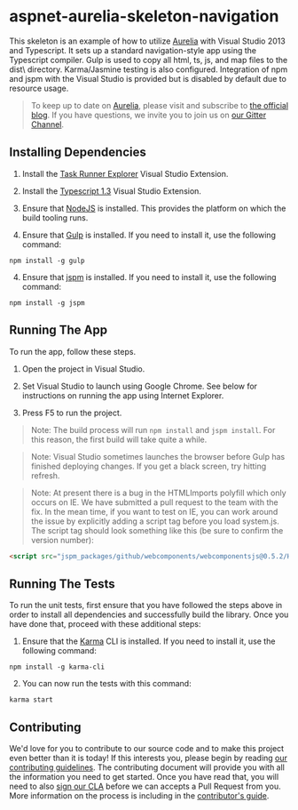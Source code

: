 # aspnet-aurelia-skeleton-navigation

This skeleton is an example of how to utilize [Aurelia](http://www.aurelia.io/) with Visual Studio 2013 and Typescript. 
It sets up a standard navigation-style app using the Typescript compiler. Gulp is used to copy all html, ts, js, and map files to the dist\ directory. Karma/Jasmine testing is also configured. 
Integration of npm and jspm with the Visual Studio is provided but is disabled by default due to resource usage.

> To keep up to date on [Aurelia](http://www.aurelia.io/), please visit and subscribe to [the official blog](http://blog.durandal.io/). If you have questions, we invite you to join us on [our Gitter Channel](https://gitter.im/Aurelia/Discuss).

## Installing Dependencies
1. Install the [Task Runner Explorer](https://visualstudiogallery.msdn.microsoft.com/8e1b4368-4afb-467a-bc13-9650572db708) Visual Studio Extension.

2. Install the [Typescript 1.3](https://visualstudiogallery.msdn.microsoft.com/955e0262-0858-40c9-ab5a-1acc680e9bfd) Visual Studio Extension.

2. Ensure that [NodeJS](http://nodejs.org/) is installed. This provides the platform on which the build tooling runs.

3. Ensure that [Gulp](http://gulpjs.com/) is installed. If you need to install it, use the following command:

  ```shell
  npm install -g gulp
  ```
4. Ensure that [jspm](http://jspm.io/) is installed. If you need to install it, use the following command:

  ```shell
  npm install -g jspm
  ```

## Running The App

To run the app, follow these steps.

1. Open the project in Visual Studio.

2. Set Visual Studio to launch using Google Chrome. See below for instructions on running the app using Internet Explorer.

3. Press F5 to run the project. 

> Note: The build process will run `npm install` and `jspm install`. For this reason, the first build will take quite a while.

> Note: Visual Studio sometimes launches the browser before Gulp has finished deploying changes. If you get a black screen, try hitting refresh.

> Note: At present there is a bug in the HTMLImports polyfill which only occurs on IE. We have submitted a pull request to the team with the fix. In the mean time, if you want to test on IE, you can work around the issue by explicitly adding a script tag before you load system.js. The script tag should look something like this (be sure to confirm the version number):

```html
<script src="jspm_packages/github/webcomponents/webcomponentsjs@0.5.2/HTMLImports.js"></script>
```

## Running The Tests

To run the unit tests, first ensure that you have followed the steps above in order to install all dependencies and successfully build the library. Once you have done that, proceed with these additional steps:

1. Ensure that the [Karma](http://karma-runner.github.io/) CLI is installed. If you need to install it, use the following command:

  ```shell
  npm install -g karma-cli
  ```
2. You can now run the tests with this command:

  ```shell
  karma start
  ```
  
## Contributing

We'd love for you to contribute to our source code and to make this project even better than it is today! If this interests you, please begin by reading [our contributing guidelines](https://github.com/DurandalProject/about/blob/master/CONTRIBUTING.md). The contributing document will provide you with all the information you need to get started. Once you have read that, you will need to also [sign our CLA](http://goo.gl/forms/dI8QDDSyKR) before we can accepts a Pull Request from you. More information on the process is including in the [contributor's guide](https://github.com/DurandalProject/about/blob/master/CONTRIBUTING.md).